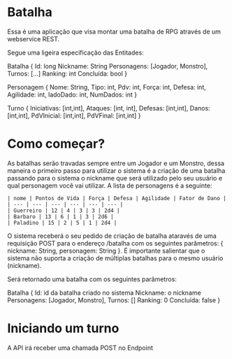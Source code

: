 # Batalha

Essa é uma aplicação que visa montar uma batalha de RPG através de um webservice REST.

Segue uma ligeira especificação das Entitades:

Batalha {
	Id: long
	Nickname: String
	Personagens: [Jogador, Monstro],
	Turnos: [...]
	Ranking: int
	Concluída: bool
} 

Personagem {
	Nome: String,
	Tipo: int,
	Pdv: int,
	Força: int,
	Defesa: int,
	Agilidade: int,
	ladoDado: int,
	NumDados: int
}

Turno {
	Iniciativas: [int,int], 
	Ataques: [int, int], 
	Defesas: [int,int], 
	Danos: [int,int], 
	PdVInicial: [int,int], 
	PdVFinal: [int,int]
}

# Como começar?

As batalhas serão travadas sempre entre um Jogador e um Monstro, dessa maneira o primeiro passo para utilizar o sistema é a criação de uma batalha passando para o sistema o nickname que será utilizado pelo seu usuário e qual personagem você vai utilizar. A lista de personagens é a seguinte:

	| nome | Pontos de Vida | Força | Defesa | Agilidade | Fator de Dano |
	| --- | --- | --- | --- | --- | --- |
	| Guerreiro | 12 | 4 | 3 | 3 | 2d4 |
	| Barbaro | 13 | 6 | 1 | 3 | 2d6 |
	| Paladino | 15 | 2 | 5 | 1 | 2d4 |

O sistema receberá o seu pedido de criação de batalha ataravés de uma requisição POST para o endereço /batalha com os seguintes parâmetros: { nickname: String, personagem: String }. É importante salientar que o sistema não suporta a criação de múltiplas batalhas para o mesmo usuário (nickname).

Será retornado uma batalha com os seguintes parâmetros:

Batalha {
	Id: id da batalha criado no sistema
	Nickname: o nickname
	Personagens: [Jogador, Monstro],
	Turnos: []
	Ranking: 0
	Concluída: false
} 

# Iniciando um turno

A API irá receber uma chamada POST no Endpoint